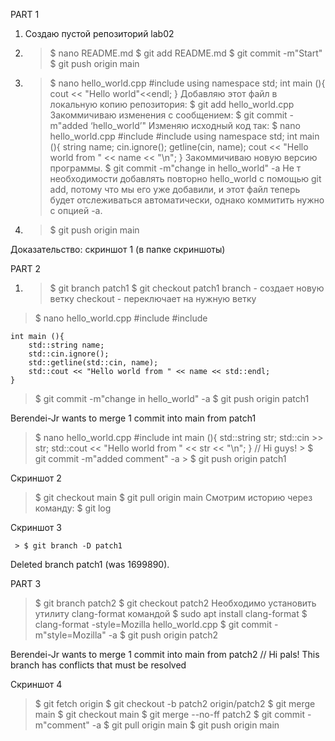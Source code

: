 PART 1
1) Cоздаю пустой репозиторий lab02
2) >$ nano README.md
   >$ git add README.md
   >$ git commit -m"Start"
   > $ git push origin main

3) > $ nano hello_world.cpp
       #include <iostream>
    using namespace std;
    int main (){
        cout << "Hello world"<<endl;
    }
Добавляю этот файл в локальную копию репозитория: $ git add hello_world.cpp 
Закоммичиваю изменения с сообщением: $ git commit -m"added ‘hello_world’"
Изменяю исходный код так:
     > $ nano hello_world.cpp
    #include <iostream>
    #include <string>
    using namespace std;
    int main (){
        string name;
        cin.ignore();
        getline(cin, name);
        cout << "Hello world from " << name << "\n";
    }
Закоммичиваю новую версию программы.
      > $ git commit -m"change in hello_world" -a
Не т необходимости добавлять повторно hello_world с помощью git add, потому что мы его уже добавили, и этот файл теперь будет отслеживаться автоматически, однако коммитить нужно с опцией -а.
4) > $ git push origin main

Доказательство: скриншот 1 (в папке скриншоты)

PART 2
1) > $ git branch patch1
   > $ git checkout patch1
branch - создает новую ветку
checkout - переключает на нужную ветку
> $ nano hello_world.cpp
      #include <iostream>
    #include <string>

    int main (){
        std::string name;
        std::cin.ignore();
        std::getline(std::cin, name);
        std::cout << "Hello world from " << name << std::endl;
    }

> $ git commit -m"change in hello_world" -a
> $ git push origin patch1

Berendei-Jr wants to merge 1 commit into main from patch1
  >    $ nano hello_world.cpp
#include <iostream>
int main (){
    std::string str;
    std::cin >> str;
    std::cout << "Hello world from " << str << "\n";
}
// Hi guys!
     > $ git commit -m"added comment" -a
     > $ git push origin patch1
 
Скриншот 2

> $ git checkout main
> $ git pull origin main
Смотрим историю через команду: 
> $ git log

Скриншот 3

     > $ git branch -D patch1
Deleted branch patch1 (was 1699890).

PART 3
> $ git branch patch2
> $ git checkout patch2
      Необходимо установить утилиту clang-format командой $ sudo apt install clang-format
> $ clang-format -style=Mozilla hello_world.cpp
> $ git commit -m"style=Mozilla" -a
> $ git 	push origin patch2

Berendei-Jr wants to merge 1 commit into main from patch2
// Hi pals!
This branch has conflicts that must be resolved

Скриншот 4

> $ git fetch origin
> $ git checkout -b patch2 origin/patch2
> $ git merge main
> $ git checkout main
> $ git merge --no-ff patch2
> $ git commit -m"comment" -a
> $ git pull origin main
> $ git push origin main
